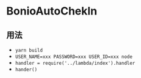# BonioAutoChekIn

## 用法
- `yarn build`
- `USER_NAME=xxx PASSWORD=xxx USER_ID=xxx node`
- `handler = require('../lambda/index').handler`
- `hander()`

